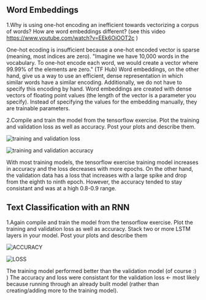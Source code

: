 ## Word Embeddings
1.Why is using one-hot encoding an inefficient towards vectorizing a corpus of words?  How are word embeddings different? (see this video https://www.youtube.com/watch?v=EEk6OiOOT2c )

One-hot ecoding is insufficient because a one-hot encoded vector is sparse (meaning, most indices are zero). "Imagine we have 10,000 words in the vocabulary. To one-hot encode each word, we would create a vector where 99.99% of the elements are zero." (TF Hub) Word embeddings, on the other hand, give us a way to use an efficient, dense representation in which similar words have a similar encoding. Additionally, we do not have to specify this encoding by hand. Word embeddings are created with dense vectors of floating point values (the length of the vector is a parameter you specify). Instead of specifying the values for the embedding manually, they are trainable parameters. 

2.Compile and train the model from the tensorflow exercise.  Plot the training and validation loss as well as accuracy.  Post your plots and describe them.

![training and validation loss](https://user-images.githubusercontent.com/67920289/88754931-f6a58e80-d12d-11ea-954a-2ec84af7ceea.png)

![training and validation accuracy](https://user-images.githubusercontent.com/67920289/88754941-ff966000-d12d-11ea-8bf2-a04ad62d8f6c.png)

With most training models, the tensorflow exercise training model increases in accuracy and the loss decreases with more epochs. On the other hand, the validation data has a loss that increases with a large spike and drop from the eighth to ninth epoch. However, the accuracy tended to stay consistant and was at a high 0.8-0.9 range. 

## Text Classification with an RNN
1.Again compile and train the model from the tensorflow exercise.  Plot the training and validation loss as well as accuracy.  Stack two or more LSTM layers in your model.  Post your plots and describe them

![ACCURACY](https://user-images.githubusercontent.com/67920289/88757763-c3b2c900-d134-11ea-85d1-389cf32a7319.png)

![LOSS](https://user-images.githubusercontent.com/67920289/88757775-cd3c3100-d134-11ea-89d7-bf4c0de5df13.png)

The training model performed better than the validation model (of course :) ) The accuracy and loss were consistant for the validation loss <- most likely because running through an already built model (rather than creating/adding more to the training model).
